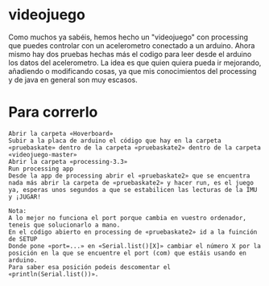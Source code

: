 # videojuego
Como muchos ya sabéis, hemos hecho un "videojuego" con processing que puedes controlar con un acelerometro conectado a un arduino. Ahora mismo hay dos pruebas hechas más el codigo para leer desde el arduino los datos del acelerometro. La idea es que quien quiera pueda ir mejorando, añadiendo o modificando cosas, ya que mis conocimientos del processing y de java en general son muy escasos.

# Para correrlo

	Abrir la carpeta «Hoverboard»
	Subir a la placa de arduino el código que hay en la carpeta «pruebaskate» dentro de la carpeta «pruebaskate2» dentro de la carpeta «videojuego-master»
	Abrir la carpeta «processing-3.3»
	Run processing app
	Desde la app de processing abrir el «pruebaskate2» que se encuentra nada más abrir la carpeta de «pruebaskate2» y hacer run, es el juego ya, esperas unos segundos a que se estabilicen las lecturas de la IMU y ¡JUGAR!
	
	Nota:
	A lo mejor no funciona el port porque cambia en vuestro ordenador, teneis que solucionarlo a mano.
	En el código abierto en processing de «pruebaskate2» id a la fuinción de SETUP
	Donde pone «port=...» en «Serial.list()[X]» cambiar el número X por la posición en la que se encuentre el port (com) que estáis usando en arduino.
	Para saber esa posición podeis descomentar el «println(Serial.list())».
